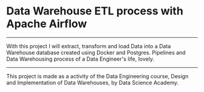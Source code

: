 # Data Warehouse ETL process with Apache Airflow

---

With this project I will extract, transform and load Data into a Data Warehouse database created using Docker and Postgres.
Pipelines and Data Warehousing process of a Data Engineer's life, lovely.

---

This project is made as a activity of the Data Engineering course, Design and Implementation of Data Warehouses, by Data Science Academy.
